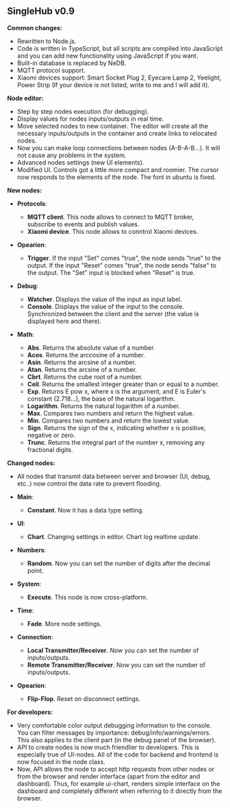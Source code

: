 SingleHub v0.9
---------------------

**Common changes:**

- Rewritten to Node.js.
- Code is written in TypeScript, but all scripts are compiled into JavaScript and you can add new functionality using JavaScript if you want.
- Built-in database is replaced by NeDB.
- MQTT protocol support.
- Xiaomi devices support: Smart Socket Plug 2, Eyecare Lamp 2, Yeelight, Power Strip (If your device is not listed, write to me and I will add it).



**Node editor:**

- Step by step nodes execution (for debugging).
- Display values ​​for nodes inputs/outputs in real time.
- Move selected nodes to new container. The editor will create all the necessary inputs/outputs in the container and create links to relocated nodes. 
- Now you can make loop connections between nodes (A-B-A-B...). It will not cause any problems in the system.
- Advanced nodes settings (new UI elements).
- Modified UI. Controls got a little more compact and roomier. 
  The cursor now responds to the elements of the node. The font in ubuntu is fixed.
 
 
 
**New nodes:**

- **Protocols**:
  - **MQTT client**. This node allows to connect to MQTT broker, subscribe to events and publish values.
  - **Xiaomi device**. This node allows to conntrol Xiaomi devices.

- **Opearion**:
  - **Trigger**. If the input "Set" comes "true", the node sends "true" to the output.  If the input "Reset" comes "true", the node sends "false" to the output. The "Set" input is blocked when "Reset" is true.

- **Debug**:
  - **Watcher**. Displays the value of the input as input label.
  - **Console**. Displays the value of the input to the console. 
  Synchronized between the client and the server (the value is displayed here and there).

- **Math**:
  - **Abs**. Returns the absolute value of a number. 
  - **Acos**. Returns the arccosine of a number. 
  - **Asin**. Returns the arcsine of a number. 
  - **Atan**. Returns the arcsine of a number. 
  - **Cbrt**. Returns the cube root of a number. 
  - **Ceil**. Returns the smallest integer greater than or equal to a number. 
  - **Exp**. Returns E pow x, where x is the argument, and E is Euler's constant (2.718…), the base of the natural logarithm.
  - **Logarithm**. Returns the natural logarithm of a number.
  - **Max**. Compares two numbers and return the highest value. 
  - **Min**. Compares two numbers and return the lowest value.   
  - **Sign**. Returns the sign of the x, indicating whether x is positive, negative or zero.   
  - **Trunc**. Returns the integral part of the number x, removing any fractional digits.   
  

**Changed nodes:**

- All nodes that transmit data between server and browser
  (UI, debug, etc..) now control the data rate to prevent flooding.
    
- **Main**:
  - **Constant**. Now it has a data type setting.
  
- **UI**:
  - **Chart**. Changing settings in editor. Chart log realtime update.
   
- **Numbers**:
  - **Random**. Now you can set the number of digits after the decimal point.

- **System**:
  - **Execute**. This node is now cross-platform.

- **Time**:
  - **Fade**. More node settings.

- **Connection**:
  - **Local Transmitter/Receiver**. Now you can set the number of inputs/outputs.
  - **Remote Transmitter/Receiver**. Now you can set the number of inputs/outputs.
  
- **Opearion**:
  - **Flip-Flop**. Reset on disconnect settings.
  
**For developers:**
- Very comfortable color output debugging information to the console. 
  You can filter messages by importance: debug/info/warnings/errors.
  This also applies to the client part (in the debug panel of the browser).
- API to create nodes is now much friendlier to developers. 
  This is especially true of UI-nodes. 
  All of the code for backend and frontend is now focused in the node class. 
- Now, API allows the node to accept http requests from other nodes 
  or from the browser and render interface (apart from the editor and dashboard).
  Thus, for example ui-chart, renders simple interface on the dashboard 
  and completely different when referring to it directly from the browser.
  